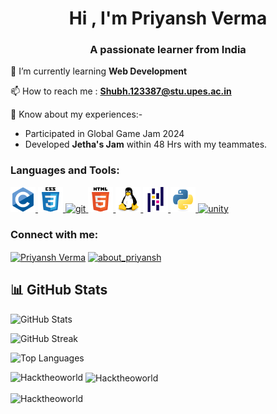 <h1 align="center">Hi , I'm Priyansh Verma</h1>
<h3 align="center">A passionate learner from India</h3>



🌱 I’m currently learning **Web Development**

📫 How to reach me : **Shubh.123387@stu.upes.ac.in**

📄 Know about my experiences:-
  - Participated in Global Game Jam 2024
  - Developed **Jetha's Jam** within 48 Hrs with my teammates.

<h3 align="left">Languages and Tools:</h3>
<p align="left"> <a href="https://www.cprogramming.com/" target="_blank" rel="noreferrer"> <img src="https://raw.githubusercontent.com/devicons/devicon/master/icons/c/c-original.svg" alt="c" width="40" height="40"/> </a> <a href="https://www.w3schools.com/css/" target="_blank" rel="noreferrer"> <img src="https://raw.githubusercontent.com/devicons/devicon/master/icons/css3/css3-original-wordmark.svg" alt="css3" width="40" height="40"/> </a> <a href="https://git-scm.com/" target="_blank" rel="noreferrer"> <img src="https://www.vectorlogo.zone/logos/git-scm/git-scm-icon.svg" alt="git" width="40" height="40"/> </a> <a href="https://www.w3.org/html/" target="_blank" rel="noreferrer"> <img src="https://raw.githubusercontent.com/devicons/devicon/master/icons/html5/html5-original-wordmark.svg" alt="html5" width="40" height="40"/> </a> <a href="https://www.linux.org/" target="_blank" rel="noreferrer"> <img src="https://raw.githubusercontent.com/devicons/devicon/master/icons/linux/linux-original.svg" alt="linux" width="40" height="40"/> </a> <a href="https://pandas.pydata.org/" target="_blank" rel="noreferrer"> <img src="https://raw.githubusercontent.com/devicons/devicon/2ae2a900d2f041da66e950e4d48052658d850630/icons/pandas/pandas-original.svg" alt="pandas" width="40" height="40"/> </a> <a href="https://www.python.org" target="_blank" rel="noreferrer"> <img src="https://raw.githubusercontent.com/devicons/devicon/master/icons/python/python-original.svg" alt="python" width="40" height="40"/> </a> <a href="https://unity.com/" target="_blank" rel="noreferrer"> <img src="https://www.vectorlogo.zone/logos/unity3d/unity3d-icon.svg" alt="unity" width="40" height="40"/> </a> </p>

<h3 align="left">Connect with me:</h3>
<p align="left">
<a href="https://www.linkedin.com/in/priyanshhhverma" target="blank"><img align="center" src="https://raw.githubusercontent.com/rahuldkjain/github-profile-readme-generator/master/src/images/icons/Social/linked-in-alt.svg" alt="Priyansh Verma" height="30" width="40" /></a>
<a href="https://www.instagram.com/about_priyansh" target="blank"><img align="center" src="https://raw.githubusercontent.com/rahuldkjain/github-profile-readme-generator/master/src/images/icons/Social/instagram.svg" alt="about_priyansh" height="30" width="40" /></a>
</p>



## 📊 GitHub Stats
![GitHub Stats](https://github-readme-stats.vercel.app/api?username=Hacktheoworld&theme=dark&hide_border=false&include_all_commits=true&count_private=true)

![GitHub Streak](https://github-readme-streak-stats.herokuapp.com/?user=Hacktheoworld&theme=dark&hide_border=false)

![Top Languages](https://github-readme-stats.vercel.app/api/top-langs/?username=Hacktheoworld&theme=dark&hide_border=false&include_all_commits=true&count_private=true&layout=compact)



<p><img align="left" src="https://github-readme-stats.vercel.app/api/top-langs?username=Hacktheoworld&show_icons=true&locale=en&layout=compact" alt="Hacktheoworld" /></p>

<p>&nbsp;<img align="center" src="https://github-readme-stats.vercel.app/api?username=Hacktheoworld&show_icons=true&locale=en" alt="Hacktheoworld" /></p>

<p><img align="center" src="https://github-readme-streak-stats.herokuapp.com/?user=Hacktheoworld&" alt="Hacktheoworld" /></p>
